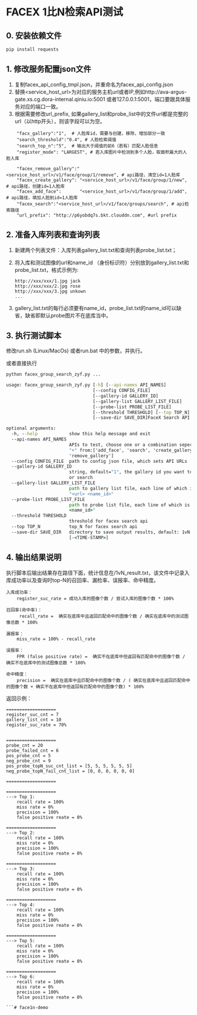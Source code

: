 # FACEX 1比N检索API测试

## 0. 安装依赖文件
```cmd
pip install requests
```

## 1.  修改服务配置json文件
1. 复制facex_api_config_tmpl.json，并重命名为facex_api_config.json
2. 替换<service_host_url>为对应的服务主机url或者IP,例如http://ava-argus-gate.xs.cg.dora-internal.qiniu.io:5001 或者127.0.0.1:5001，端口要跟具体服务对应的端口一致。
3. 根据需要修改url_prefix, 如果gallery_list和probe_list中的文件url都是完整的url（以http开头），则该字段可以为空。

```
    "facx_gallery":"1",  # 人脸库id，需要与创建，移除，增加部分一致
    "search_threshold":"0.4", # 人脸检索阈值
    "search_top_n":"5",  # 输出大于阈值的前6（若有）匹配人脸信息
    "register_mode": "LARGEST", # 若入库图片中检测到多个人脸，取面积最大的人脸入库

    "facex_remove_gallery":"<service_host_url>/v1/face/group/1/remove", # api路径，清空id=1人脸库
    "facex_create_gallery": "<service_host_url>/v1/face/group/1/new", # api路径，创建id=1人脸库
    "facex_add_face":       "<service_host_url>/v1/face/group/1/add", # api路径，填加人脸到id=1人脸库
    "facex_search":"<service_host_url>/v1/face/groups/search", # api检索路径
    "url_prefix": "http://p6yobdq7s.bkt.clouddn.com", #url prefix
```

## 2.  准备入库列表和查询列表
1. 新建两个列表文件：入库列表gallery_list.txt和查询列表probe_list.txt；

2. 将入库和测试图像的url和name_id （身份标识符）分别放到gallery_list.txt和probe_list.txt，格式示例为:

    ```
    http://xxx/xxx/1.jpg jack
    http://xxx/xxx/2.jpg rose
    http://xxx/xxx/3.jpg unkown
    ...
    ```

3. gallery_list.txt的每行必须要有name_id，probe_list.txt的name_id可以缺省，缺省即默认probe图片不在底库当中。

## 3. 执行测试脚本
修改run.sh (Linux/MacOs) 或者run.bat 中的参数，并执行。

或者直接执行
```cmd
python facex_group_search_zyf.py ...
```

```cmd
usage: facex_group_search_zyf.py [-h] [--api-names API_NAMES]
                                 [--config CONFIG_FILE]
                                 [--gallery-id GALLERY_ID]
                                 [--gallery-list GALLERY_LIST_FILE]
                                 [--probe-list PROBE_LIST_FILE]
                                 [--threshold THRESHOLD] [--top TOP_N]
                                 [--save-dir SAVE_DIR]FaceX Search API test

optional arguments:
  -h, --help            show this help message and exit
  --api-names API_NAMES
                        APIs to test, choose one or a combination seperated by
                        "+" from:['add_face', 'search', 'create_gallery',
                        'remove_gallery']
  --config CONFIG_FILE  path to config json file, which sets API URLs
  --gallery-id GALLERY_ID
                        string, default="1", the gallery id you want to create
                        or search
  --gallery-list GALLERY_LIST_FILE
                        path to gallery list file, each line of which is
                        "<url> <name_id>"
  --probe-list PROBE_LIST_FILE
                        path to probe list file, each line of which is "<url>
                        <name_id>"
  --threshold THRESHOLD
                        threshold for facex search api
  --top TOP_N           top_N for facex search api
  --save-dir SAVE_DIR   directory to save output results, default: 1vN-results
                        [-<TIME-STAMP>]
```

## 4. 输出结果说明
执行脚本后输出结果存在<save-dir>路径下面，统计信息在<save-dir>/1vN_result.txt，该文件中记录入库成功率以及查询时top-N的召回率、漏检率、误报率、命中精度。

```
入库成功率：
	register_suc_rate = 成功入库的图像个数 / 尝试入库的图像个数 * 100%

召回率(命中率)：
     recall_rate =  确实在底库中且返回匹配命中的图像个数 / 确实在底库中的测试图像总数 * 100%

漏报率：
    miss_rate = 100% - recall_rate

误报率：
    FPR (false positive rate) =  确实不在底库中但返回有匹配命中的图像个数 / 确实不在底库中的测试图像总数 * 100%

命中精度：
    precision =  确实在底库中且匹配命中的图像个数 / ( 确实在底库中且返回匹配命中的图像个数 + 确实不在底库中但返回有匹配命中的图像个数) * 100%
```

返回示例：
```
===================
register_suc_cnt = 7
gallery_list_cnt = 10
register_suc_rate = 70%


===================
probe_cnt = 20
probe_failed_cnt = 6
pos_probe_cnt = 5
neg_probe_cnt = 9
pos_probe_topN_suc_cnt_list = [5, 5, 5, 5, 5, 5]
neg_probe_topN_fail_cnt_list = [0, 0, 0, 0, 0, 0]

===================

===================
---> Top 1: 
    recall rate = 100%
    miss rate = 0%
    precision = 100%
    false positive reate = 0%

===================
---> Top 2: 
    recall rate = 100%
    miss rate = 0%
    precision = 100%
    false positive reate = 0%

===================
---> Top 3: 
    recall rate = 100%
    miss rate = 0%
    precision = 100%
    false positive reate = 0%

===================
---> Top 4: 
    recall rate = 100%
    miss rate = 0%
    precision = 100%
    false positive reate = 0%

===================
---> Top 5: 
    recall rate = 100%
    miss rate = 0%
    precision = 100%
    false positive reate = 0%

===================
---> Top 6: 
    recall rate = 100%
    miss rate = 0%
    precision = 100%
    false positive reate = 0%

```# face1n-demo
